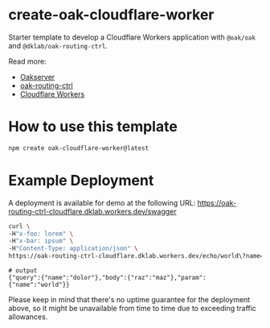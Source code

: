 # create-oak-cloudflare-worker

Starter template to develop a Cloudflare Workers application with `@oak/oak` and `@dklab/oak-routing-ctrl`.

Read more:
- [Oakserver](https://oakserver.org/)
- [oak-routing-ctrl](https://jsr.io/@dklab/oak-routing-ctrl)
- [Cloudflare Workers](https://workers.cloudflare.com/)

# How to use this template

```bash
npm create oak-cloudflare-worker@latest
```

# Example Deployment

A deployment is available for demo at the following URL: https://oak-routing-ctrl-cloudflare.dklab.workers.dev/swagger

```bash
curl \
-H"x-foo: lorem" \
-H"x-bar: ipsum" \
-H"Content-Type: application/json" \
https://oak-routing-ctrl-cloudflare.dklab.workers.dev/echo/world\?name=dolor -d'{"raz":"maz"}'
```
```
# output
{"query":{"name":"dolor"},"body":{"raz":"maz"},"param":{"name":"world"}}
```

Please keep in mind that there's no uptime guarantee for the deployment above, so it might be unavailable from time to time due to exceeding traffic allowances.
